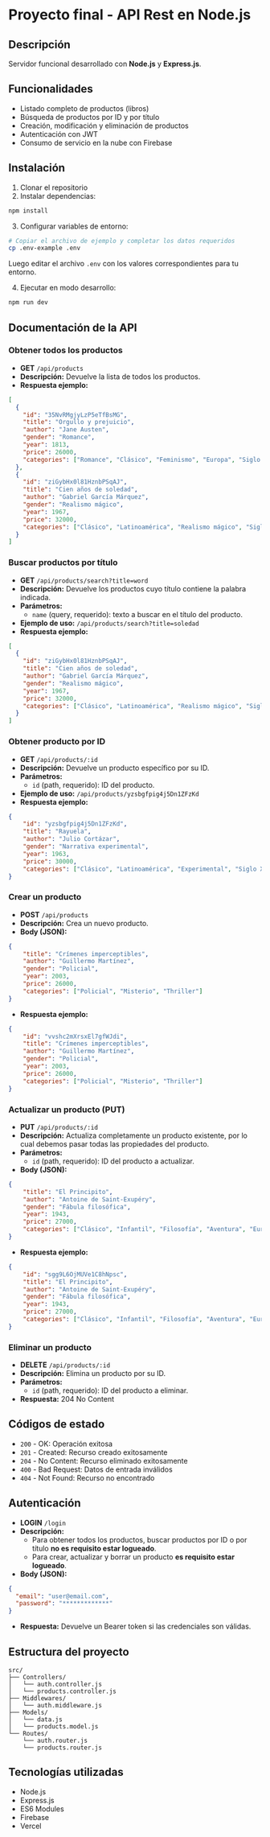 # Proyecto final - API Rest en Node.js

## Descripción

Servidor funcional desarrollado con **Node.js** y **Express.js**.

## Funcionalidades
- Listado completo de productos (libros)
- Búsqueda de productos por ID y por título
- Creación, modificación y eliminación de productos
- Autenticación con JWT
- Consumo de servicio en la nube con Firebase

## Instalación

1. Clonar el repositorio
2. Instalar dependencias:

```bash
npm install
```

3. Configurar variables de entorno:

```bash
# Copiar el archivo de ejemplo y completar los datos requeridos
cp .env-example .env
```

Luego editar el archivo `.env` con los valores correspondientes para tu entorno.

4. Ejecutar en modo desarrollo:

```bash
npm run dev
```

## Documentación de la API

### Obtener todos los productos

- **GET** `/api/products`
- **Descripción:** Devuelve la lista de todos los productos.
- **Respuesta ejemplo:**

```json
[
  {
    "id": "35NvRMgjyLzP5eTfBsMG",
    "title": "Orgullo y prejuicio",
    "author": "Jane Austen",
    "gender": "Romance",
    "year": 1813,
    "price": 26000,
    "categories": ["Romance", "Clásico", "Feminismo", "Europa", "Siglo XIX"]
  },
  {
    "id": "ziGybHx0l81HznbPSqAJ",
    "title": "Cien años de soledad",
    "author": "Gabriel García Márquez",
    "gender": "Realismo mágico",
    "year": 1967,
    "price": 32000,
    "categories": ["Clásico", "Latinoamérica", "Realismo mágico", "Siglo XX"]
  }
]
```

### Buscar productos por título

- **GET** `/api/products/search?title=word`
- **Descripción:** Devuelve los productos cuyo título contiene la palabra indicada.
- **Parámetros:**
  - `name` (query, requerido): texto a buscar en el título del producto.
- **Ejemplo de uso:** `/api/products/search?title=soledad`
- **Respuesta ejemplo:**

```json
[  
  {
    "id": "ziGybHx0l81HznbPSqAJ",
    "title": "Cien años de soledad",
    "author": "Gabriel García Márquez",
    "gender": "Realismo mágico",
    "year": 1967,
    "price": 32000,
    "categories": ["Clásico", "Latinoamérica", "Realismo mágico", "Siglo XX"]
  }
]
```

### Obtener producto por ID

- **GET** `/api/products/:id`
- **Descripción:** Devuelve un producto específico por su ID.
- **Parámetros:**
  - `id` (path, requerido): ID del producto.
- **Ejemplo de uso:** `/api/products/yzsbgfpig4j5Dn1ZFzKd`
- **Respuesta ejemplo:**

```json
{
    "id": "yzsbgfpig4j5Dn1ZFzKd",
    "title": "Rayuela",
    "author": "Julio Cortázar",
    "gender": "Narrativa experimental",
    "year": 1963,
    "price": 30000,
    "categories": ["Clásico", "Latinoamérica", "Experimental", "Siglo XX"]
}
```

### Crear un producto

- **POST** `/api/products`
- **Descripción:** Crea un nuevo producto.
- **Body (JSON):**

```json
{
    "title": "Crímenes imperceptibles",
    "author": "Guillermo Martínez",
    "gender": "Policial",
    "year": 2003,
    "price": 26000,
    "categories": ["Policial", "Misterio", "Thriller"]
}
```

- **Respuesta ejemplo:**

```json
{
    "id": "vvshc2mXrsxEl7gfWJdi",
    "title": "Crímenes imperceptibles",
    "author": "Guillermo Martínez",
    "gender": "Policial",
    "year": 2003,
    "price": 26000,
    "categories": ["Policial", "Misterio", "Thriller"]
}
```

### Actualizar un producto (PUT)

- **PUT** `/api/products/:id`
- **Descripción:** Actualiza completamente un producto existente, por lo cual debemos pasar todas las propiedades del producto.
- **Parámetros:**
  - `id` (path, requerido): ID del producto a actualizar.
- **Body (JSON):**

```json
{
    "title": "El Principito",
    "author": "Antoine de Saint-Exupéry",
    "gender": "Fábula filosófica",
    "year": 1943,
    "price": 27000,
    "categories": ["Clásico", "Infantil", "Filosofía", "Aventura", "Europa", "Siglo XX"]
}
```

- **Respuesta ejemplo:**

```json
{ 
    "id": "sgg9L6OjMUVe1C8hNpsc",
    "title": "El Principito",
    "author": "Antoine de Saint-Exupéry",
    "gender": "Fábula filosófica",
    "year": 1943,
    "price": 27000,
    "categories": ["Clásico", "Infantil", "Filosofía", "Aventura", "Europa", "Siglo XX"]
}
```

### Eliminar un producto

- **DELETE** `/api/products/:id`
- **Descripción:** Elimina un producto por su ID.
- **Parámetros:**
  - `id` (path, requerido): ID del producto a eliminar.
- **Respuesta:** 204 No Content

## Códigos de estado

- `200` - OK: Operación exitosa
- `201` - Created: Recurso creado exitosamente
- `204` - No Content: Recurso eliminado exitosamente
- `400` - Bad Request: Datos de entrada inválidos
- `404` - Not Found: Recurso no encontrado

## Autenticación
- **LOGIN** `/login`
- **Descripción:** 
     - Para obtener todos los productos, buscar productos por ID o por título **no es requisito estar logueado**.
    - Para crear, actualizar y borrar un producto **es requisito estar logueado**.
- **Body (JSON):**

```json
{
  "email": "user@email.com",
  "password": "*************"
}
```
- **Respuesta:** Devuelve un Bearer token si las credenciales son válidas.

## Estructura del proyecto

```
src/
├── Controllers/
│   └── auth.controller.js
│   └── products.controller.js
├── Middlewares/
│   └── auth.middleware.js
├── Models/
│   └── data.js
│   └── products.model.js
└── Routes/
    └── auth.router.js
    └── products.router.js

```

## Tecnologías utilizadas

- Node.js
- Express.js
- ES6 Modules
- Firebase
- Vercel
